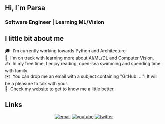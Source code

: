 <h2 align="">Hi, I`m Parsa</h2>
<h3>Software Engineer | Learning ML/Vision </h3>

## I little bit about me

🎓 &nbsp;I'm currently working towards Python and Architecture \
🌱 &nbsp;I'm on track with learning more about AI/ML/DL and Computer Vision.\
✍️ &nbsp;In my free time, I enjoy reading, open-sea swimming and spending time with family.\
✉️ &nbsp;You can drop me an email with a subject containing "GitHub: ..."! It will be a pleasure to talk with you!.\
📄 &nbsp;Check my [website]() to get to know me a little better.

## Links

<p align="center">
  <!-- <a href="https://blog.mphomphego.co.za/"><img src="https://img.icons8.com/fluent/32/000000/domain.png" alt="darkwood"/></a> -->
  <!-- <a href= "https://dev.to/mmphego"><img src="https://img.icons8.com/windows/32/000000/dev.png"/></a> -->
  <a href="mailto:parsabarqi@gmail.com"><img src="https://img.icons8.com/color/32/000000/gmail.png" alt="email"/></a>
  <!-- <a href="https://www.linkedin.com/in/mphomphego"><img src="https://img.icons8.com/color/32/000000/linkedin.png" alt="linkedin"/></a>
  <a href="https://hub.docker.com/u/mmphego"><img src="https://img.icons8.com/color/32/000000/docker.png" alt="docker"/></a> -->
  <a href="https://www.youtube.com"><img src="https://img.icons8.com/color/32/000000/youtube.png" alt="youtube"/></a>
  <a href="https://twitter.com"><img src="https://img.icons8.com/color/32/000000/twitter-squared.png" alt="twitter"/></a>
</p>
